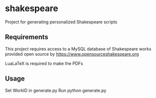 # shakespeare
Project for generating personalized Shakespeare scripts

## Requirements
This project requires access to a  MySQL database of Shakespeare works provided open source by https://www.opensourceshakespeare.org 

LuaLaTeX is required to make the PDFs

## Usage
Set WorkID in generate.py
Run python generate.py